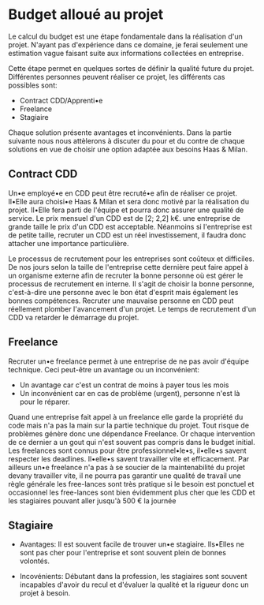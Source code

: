 # Budget alloué au projet

Le calcul du budget est une étape fondamentale dans la réalisation d'un projet. N'ayant pas d'expérience dans ce domaine, je ferai seulement une estimation vague faisant suite aux informations collectées en entreprise.

Cette étape permet en quelques sortes de définir la qualité future du projet. Différentes personnes peuvent réaliser ce projet, les différents cas possibles sont:

* Contract CDD/Apprenti•e
* Freelance
* Stagiaire

Chaque solution présente avantages et inconvénients. Dans la partie suivante nous nous attèlerons à discuter du pour et du contre de chaque solutions en vue de choisir une option adaptée aux besoins Haas & Milan.

## Contract CDD

Un•e employé•e en CDD peut être recruté•e afin de réaliser ce projet. Il•Elle aura choisi•e Haas & Milan et sera donc motivé par la réalisation du projet. Il•Elle fera parti de l'équipe et pourra donc assurer une qualité de service. Le prix mensuel d'un CDD est de [2; 2,2] k€. une entreprise de grande taille le prix d'un CDD est acceptable. Néanmoins si l'entreprise est de petite taille, recruter un CDD est un réel investissement, il faudra donc attacher une importance particulière.

Le processus de recrutement pour les entreprises sont coûteux et difficiles. De nos jours selon la taille de l'entreprise cette dernière peut faire appel à un organisme externe afin de recruter la bonne personne où est gérer le processus de recrutement en interne. Il s'agit de choisir la bonne personne, c'est-à-dire une personne avec le bon état d'esprit mais également les bonnes compétences. Recruter une mauvaise personne en CDD peut réellement plomber l'avancement d'un projet. Le temps de recrutement d'un CDD va retarder le démarrage du projet.

## Freelance

Recruter un•e freelance permet à une entreprise de ne pas avoir d'équipe technique. Ceci peut-être un avantage ou un inconvénient:

* Un avantage car c'est un contrat de moins à payer tous les mois
* Un inconvénient car en cas de problème (urgent), personne n'est là pour le réparer.

Quand une entreprise fait appel à un freelance elle garde la propriété du code mais n'a pas la main sur la partie technique du projet. Tout risque de problèmes génère donc une dépendance Freelance. Or chaque intervention de ce dernier a un gout qui n'est souvent pas compris dans le budget initial. Les freelances sont connus pour être professionnel•le•s, il•elle•s savent respecter les deadlines. Il•elle•s savent travailler vite et efficacement. Par ailleurs un•e freelance n'a pas à se soucier de la maintenabilité du projet devany travailler vite, il ne pourra pas garantir une qualité de travail une règle générale les free-lances sont très pratique si le besoin est ponctuel et occasionnel les free-lances sont bien évidemment plus cher que les CDD et les stagiaires pouvant aller jusqu'à 500 € la journée

## Stagiaire

* Avantages: Il est souvent facile de trouver un•e stagiaire. Ils•Elles ne sont pas cher pour l'entreprise et sont souvent plein de bonnes volontés.

* Incovénients: Débutant dans la profession, les stagiaires sont souvent incapables d'avoir du recul et d'évaluer la qualité et la rigueur donc un projet à besoin.
